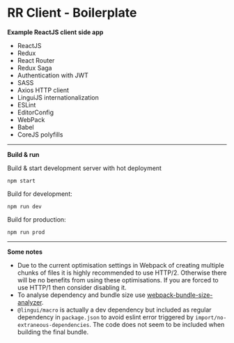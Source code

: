 RR Client - Boilerplate
=======================

**Example ReactJS client side app**

- ReactJS
- Redux
- React Router
- Redux Saga
- Authentication with JWT
- SASS
- Axios HTTP client
- LinguiJS internationalization
- ESLint
- EditorConfig
- WebPack
- Babel
- CoreJS polyfills

---

**Build & run**

Build & start development server with hot deployment

```
npm start
```

Build for development:

```
npm run dev
```

Build for production:

```
npm run prod
```

---

**Some notes**

- Due to the current optimisation settings in Webpack of creating multiple chunks of files it is highly recommended to use HTTP/2. 
Otherwise there will be no benefits from using these optimisations. If you are forced to use HTTP/1 then consider disabling it.
- To analyse dependency and bundle size use [webpack-bundle-size-analyzer](https://github.com/robertknight/webpack-bundle-size-analyzer).
- `@lingui/macro` is actually a dev dependency but included as regular dependency in `package.json` to avoid eslint error triggered by 
`import/no-extraneous-dependencies`. The code does not seem to be included when building the final bundle.
